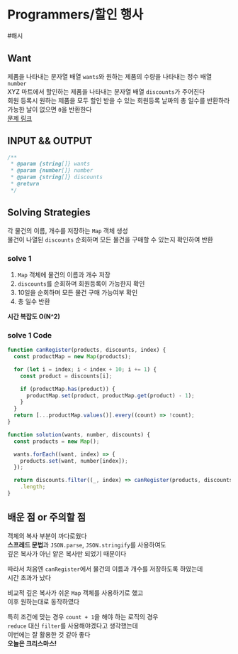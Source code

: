 # Programmers/할인 행사

#해시

## Want

제품을 나타내는 문자열 배열 `wants`와 원하는 제품의 수량을 나타내는 정수 배열 `number`  
XYZ 마트에서 할인하는 제품을 나타내는 문자열 배열 `discounts`가 주어진다  
회원 등록시 원하는 제품을 모두 할인 받을 수 있는 회원등록 날짜의 총 일수를 반환하라  
가능한 날이 없으면 `0`을 반환한다  
[문제 링크](https://school.programmers.co.kr/learn/courses/30/lessons/131127)

## INPUT && OUTPUT

```js
/**
 * @param {string[]} wants
 * @param {number[]} number
 * @param {string[]} discounts
 * @return
 */
```

## Solving Strategies

각 물건의 이름, 개수를 저장하는 `Map` 객체 생성  
물건이 나열된 `discounts` 순회하며 모든 물건을 구매할 수 있는지 확인하여 반환

### solve 1

1. `Map` 객체에 물건의 이름과 개수 저장
2. `discounts`를 순회하며 회원등록이 가능한지 확인
3. 10일을 순회하며 모든 물건 구매 가능여부 확인
4. 총 일수 반환

**시간 복잡도 O(N^2)**

### solve 1 Code

```js
function canRegister(products, discounts, index) {
  const productMap = new Map(products);

  for (let i = index; i < index + 10; i += 1) {
    const product = discounts[i];

    if (productMap.has(product)) {
      productMap.set(product, productMap.get(product) - 1);
    }
  }
  return [...productMap.values()].every((count) => !count);
}

function solution(wants, number, discounts) {
  const products = new Map();

  wants.forEach((want, index) => {
    products.set(want, number[index]);
  });

  return discounts.filter((_, index) => canRegister(products, discounts, index))
    .length;
}
```

## 배운 점 or 주의할 점

객체의 복사 부분이 까다로웠다  
**스프레드 문법**과 `JSON.parse`, `JSON.stringify`를 사용하여도  
깊은 복사가 아닌 얕은 복사만 되었기 때문이다

따라서 처음엔 `canRegister`에서 물건의 이름과 개수를 저장하도록 하였는데  
시간 초과가 났다

비교적 깊은 복사가 쉬운 `Map` 객체를 사용하기로 했고  
이후 원하는대로 동작하였다

특히 조건에 맞는 경우 `count + 1`을 해야 하는 로직의 경우  
`reduce` 대신 `filter`를 사용해야겠다고 생각했는데  
이번에는 잘 활용한 것 같아 좋다  
**오늘은 크리스마스!**
